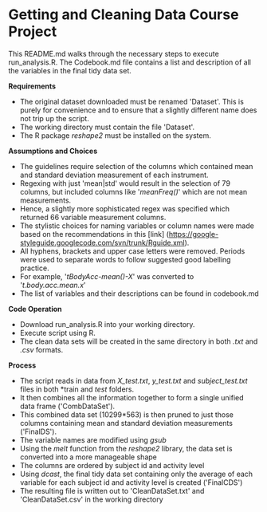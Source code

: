 Getting and Cleaning Data Course Project
==================
This README.md walks through the necessary steps to execute run_analysis.R. The Codebook.md file contains a list and description of all the variables in the final tidy data set.  

**Requirements**

* The original dataset downloaded must be renamed 'Dataset'. This is purely for convenience and to ensure that a slightly different name does not trip up the script.
* The working directory must contain the file 'Dataset'.
* The R package *reshape2* must be installed on the system.

**Assumptions and Choices**

* The guidelines require selection of the columns which contained mean and standard deviation measurement of each instrument.
* Regexing with just 'mean|std' would result in the selection of 79 columns, but included columns like '*meanFreq()*' which are not mean measurements.
* Hence, a slightly more sophisticated regex was specified which returned 66 variable measurement columns.
* The stylistic choices for naming variables or column names were made based on the recommendations in this [link] (https://google-styleguide.googlecode.com/svn/trunk/Rguide.xml).
* All hyphens, brackets and upper case letters were removed. Periods were used to separate words to follow suggested good labelling practice.
* For example, '*tBodyAcc-mean()-X*' was converted to '*t.body.acc.mean.x*'
* The list of variables and their descriptions can be found in codebook.md

**Code Operation**

* Download run_analysis.R into your working directory.
* Execute script using R.
* The clean data sets will be created in the same directory in both *.txt* and *.csv* formats.

**Process**

* The script reads in data from *X_test.txt*, *y_test.txt* and *subject_test.txt* files in both *train and *test* folders.
* It then combines all the information together to form a single unified data frame ('CombDataSet').
* This combined data set (10299\*563) is then pruned to just those columns containing mean and standard deviation measurements ('FinalDS').
* The variable names are modified using *gsub*
* Using the *melt* function from the *reshape2* library, the data set is converted into a more manageable shape
* The columns are ordered by subject id and activity level
* Using *dcast*, the final tidy data set containing only the average of each variable for each subject id and activity level is created ('FinalCDS')
* The resulting file is written out to 'CleanDataSet.txt' and 'CleanDataSet.csv' in the working directory
